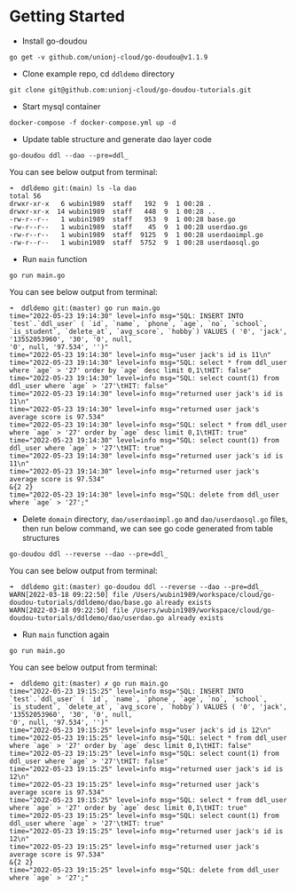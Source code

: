 # Getting Started

- Install go-doudou

```shell
go get -v github.com/unionj-cloud/go-doudou@v1.1.9
```

- Clone example repo, cd `ddldemo` directory

```shell
git clone git@github.com:unionj-cloud/go-doudou-tutorials.git
```

- Start mysql container

```shell
docker-compose -f docker-compose.yml up -d
```

- Update table structure and generate dao layer code

```shell
go-doudou ddl --dao --pre=ddl_
```

You can see below output from terminal:

```
➜  ddldemo git:(main) ls -la dao
total 56
drwxr-xr-x   6 wubin1989  staff   192  9  1 00:28 .
drwxr-xr-x  14 wubin1989  staff   448  9  1 00:28 ..
-rw-r--r--   1 wubin1989  staff   953  9  1 00:28 base.go
-rw-r--r--   1 wubin1989  staff    45  9  1 00:28 userdao.go
-rw-r--r--   1 wubin1989  staff  9125  9  1 00:28 userdaoimpl.go
-rw-r--r--   1 wubin1989  staff  5752  9  1 00:28 userdaosql.go
```

- Run `main` function

```shell
go run main.go   
```

You can see below output from terminal:

```
➜  ddldemo git:(master) go run main.go              
time="2022-05-23 19:14:30" level=info msg="SQL: INSERT INTO `test`.`ddl_user` ( `id`, `name`, `phone`, `age`, `no`, `school`, `is_student`, `delete_at`, `avg_score`, `hobby`) VALUES ( '0', 'jack', '13552053960', '30', '0', null,
'0', null, '97.534', '')"
time="2022-05-23 19:14:30" level=info msg="user jack's id is 11\n"
time="2022-05-23 19:14:30" level=info msg="SQL: select * from ddl_user where `age` > '27' order by `age` desc limit 0,1\tHIT: false"
time="2022-05-23 19:14:30" level=info msg="SQL: select count(1) from ddl_user where `age` > '27'\tHIT: false"
time="2022-05-23 19:14:30" level=info msg="returned user jack's id is 11\n"
time="2022-05-23 19:14:30" level=info msg="returned user jack's average score is 97.534"
time="2022-05-23 19:14:30" level=info msg="SQL: select * from ddl_user where `age` > '27' order by `age` desc limit 0,1\tHIT: true"
time="2022-05-23 19:14:30" level=info msg="SQL: select count(1) from ddl_user where `age` > '27'\tHIT: true"
time="2022-05-23 19:14:30" level=info msg="returned user jack's id is 11\n"
time="2022-05-23 19:14:30" level=info msg="returned user jack's average score is 97.534"
&{2 2}
time="2022-05-23 19:14:30" level=info msg="SQL: delete from ddl_user where `age` > '27';"
```

- Delete `domain` directory, `dao/userdaoimpl.go` and `dao/userdaosql.go` files, then run below command, we can see go code generated from table structures

```shell
go-doudou ddl --reverse --dao --pre=ddl_
```

You can see below output from terminal:

```
➜  ddldemo git:(master) go-doudou ddl --reverse --dao --pre=ddl_
WARN[2022-03-18 09:22:50] file /Users/wubin1989/workspace/cloud/go-doudou-tutorials/ddldemo/dao/base.go already exists 
WARN[2022-03-18 09:22:50] file /Users/wubin1989/workspace/cloud/go-doudou-tutorials/ddldemo/dao/userdao.go already exists 
```

- Run `main` function again

```shell
go run main.go   
```

You can see below output from terminal:

```
➜  ddldemo git:(master) ✗ go run main.go              
time="2022-05-23 19:15:25" level=info msg="SQL: INSERT INTO `test`.`ddl_user` ( `id`, `name`, `phone`, `age`, `no`, `school`, `is_student`, `delete_at`, `avg_score`, `hobby`) VALUES ( '0', 'jack', '13552053960', '30', '0', null, 
'0', null, '97.534', '')"
time="2022-05-23 19:15:25" level=info msg="user jack's id is 12\n"
time="2022-05-23 19:15:25" level=info msg="SQL: select * from ddl_user where `age` > '27' order by `age` desc limit 0,1\tHIT: false"
time="2022-05-23 19:15:25" level=info msg="SQL: select count(1) from ddl_user where `age` > '27'\tHIT: false"
time="2022-05-23 19:15:25" level=info msg="returned user jack's id is 12\n"
time="2022-05-23 19:15:25" level=info msg="returned user jack's average score is 97.534"
time="2022-05-23 19:15:25" level=info msg="SQL: select * from ddl_user where `age` > '27' order by `age` desc limit 0,1\tHIT: true" 
time="2022-05-23 19:15:25" level=info msg="SQL: select count(1) from ddl_user where `age` > '27'\tHIT: true"
time="2022-05-23 19:15:25" level=info msg="returned user jack's id is 12\n"
time="2022-05-23 19:15:25" level=info msg="returned user jack's average score is 97.534"
&{2 2}
time="2022-05-23 19:15:25" level=info msg="SQL: delete from ddl_user where `age` > '27';"
```